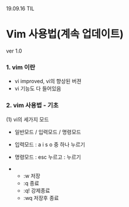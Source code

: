 19.09.16 TIL

# Vim 사용법(계속 업데이트)

ver 1.0



### 1. vim 이란

- vi improved, vi의 향상된 버젼
- vi 기능도 다 들어있음





### 2. vim 사용법 - 기초

(1) vi의 세가지 모드

- 일반모드 / 입력모드 / 명령모드

- 입력모드 : a i s o 중 하나 누르기

- 명령모드 : esc 누르고 : 누르기

- - :w 저장
  - :q 종료
  - :q! 강제종료
  - :wq 저장후 종료